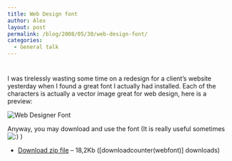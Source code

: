 ```yaml
---
title: Web Design font
author: Alex
layout: post
permalink: /blog/2008/05/30/web-design-font/
categories:
  - General talk
---
```

# 

I was tirelessly wasting some time on a redesign for a client’s website yesterday when I found a great font I actually had installed. Each of the characters is actually a vector image great for web design, here is a preview:

![Web Designer Font][1] 

Anyway, you may download and use the font (It is really useful sometimes ![:)][2] )

 [1]: http://urbanoalvarez.es/blog/wp-content/uploads/2008/05/webfont.gif "Web Designer Font"
 [2]: http://urbanoalvarez.es/blog/wp-includes/images/smilies/icon_smile.gif

*   [Download zip file][3] – 18,2Kb ([downloadcounter(webfont)] downloads)

 [3]: [download(webfont)]
